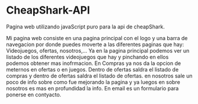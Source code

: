 # CheapShark-API
Pagina web utilizando javaScript puro para la api de cheapShark.

Mi pagina web consiste en una pagina principal con el logo y una barra de navegacion por donde puedes moverte a las diferentes paginas que hay: Videojuegos, ofertas, nosotros,...
Ya en la pagina principal podemos ver un listado de los diferentes videojuegos que hay y pinchando en ellos podemos obtener mas inofrmacion.
En Compras ya nos da la opcion de meternos en ofertas o en juegos.
Dentro de ofertas saldra el listado de compras y dentro de ofertas saldra el listado de ofertas.
en nosotros sale un poco de info sobre como fue mejorando la pagina y ya luegos en sobre nosotros es mas en profundidad la info.
En email es un formulario para ponerse en contyacto.
